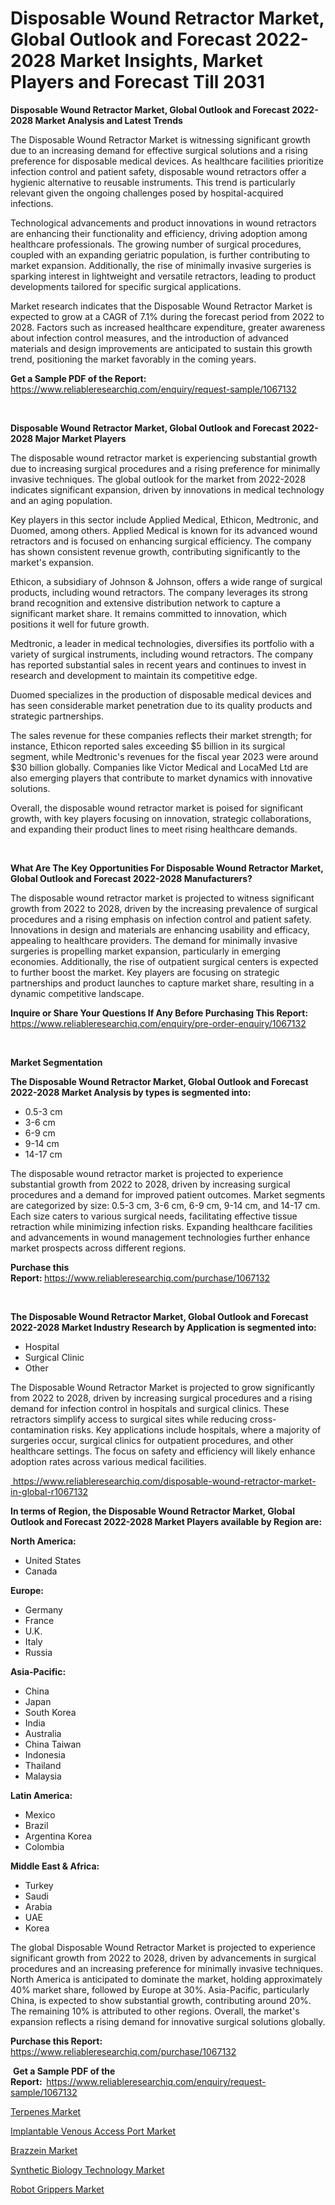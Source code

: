 <p><h1>Disposable Wound Retractor Market, Global Outlook and Forecast 2022-2028 Market Insights, Market Players and Forecast Till 2031</h1></p><p><strong>Disposable Wound Retractor Market, Global Outlook and Forecast 2022-2028 Market Analysis and Latest Trends</strong></p>
<p><p>The Disposable Wound Retractor Market is witnessing significant growth due to an increasing demand for effective surgical solutions and a rising preference for disposable medical devices. As healthcare facilities prioritize infection control and patient safety, disposable wound retractors offer a hygienic alternative to reusable instruments. This trend is particularly relevant given the ongoing challenges posed by hospital-acquired infections.</p><p>Technological advancements and product innovations in wound retractors are enhancing their functionality and efficiency, driving adoption among healthcare professionals. The growing number of surgical procedures, coupled with an expanding geriatric population, is further contributing to market expansion. Additionally, the rise of minimally invasive surgeries is sparking interest in lightweight and versatile retractors, leading to product developments tailored for specific surgical applications.</p><p>Market research indicates that the Disposable Wound Retractor Market is expected to grow at a CAGR of 7.1% during the forecast period from 2022 to 2028. Factors such as increased healthcare expenditure, greater awareness about infection control measures, and the introduction of advanced materials and design improvements are anticipated to sustain this growth trend, positioning the market favorably in the coming years.</p></p>
<p><strong>Get a Sample PDF of the Report:&nbsp;</strong> <a href="https://www.reliableresearchiq.com/enquiry/request-sample/1067132">https://www.reliableresearchiq.com/enquiry/request-sample/1067132</a></p>
<p>&nbsp;</p>
<p><strong>Disposable Wound Retractor Market, Global Outlook and Forecast 2022-2028 Major Market Players</strong></p>
<p><p>The disposable wound retractor market is experiencing substantial growth due to increasing surgical procedures and a rising preference for minimally invasive techniques. The global outlook for the market from 2022-2028 indicates significant expansion, driven by innovations in medical technology and an aging population.</p><p>Key players in this sector include Applied Medical, Ethicon, Medtronic, and Duomed, among others. Applied Medical is known for its advanced wound retractors and is focused on enhancing surgical efficiency. The company has shown consistent revenue growth, contributing significantly to the market's expansion.</p><p>Ethicon, a subsidiary of Johnson & Johnson, offers a wide range of surgical products, including wound retractors. The company leverages its strong brand recognition and extensive distribution network to capture a significant market share. It remains committed to innovation, which positions it well for future growth.</p><p>Medtronic, a leader in medical technologies, diversifies its portfolio with a variety of surgical instruments, including wound retractors. The company has reported substantial sales in recent years and continues to invest in research and development to maintain its competitive edge.</p><p>Duomed specializes in the production of disposable medical devices and has seen considerable market penetration due to its quality products and strategic partnerships. </p><p>The sales revenue for these companies reflects their market strength; for instance, Ethicon reported sales exceeding $5 billion in its surgical segment, while Medtronic's revenues for the fiscal year 2023 were around $30 billion globally. Companies like Victor Medical and LocaMed Ltd are also emerging players that contribute to market dynamics with innovative solutions.</p><p>Overall, the disposable wound retractor market is poised for significant growth, with key players focusing on innovation, strategic collaborations, and expanding their product lines to meet rising healthcare demands.</p></p>
<p>&nbsp;</p>
<p><strong>What Are The Key Opportunities For Disposable Wound Retractor Market, Global Outlook and Forecast 2022-2028 Manufacturers?</strong></p>
<p><p>The disposable wound retractor market is projected to witness significant growth from 2022 to 2028, driven by the increasing prevalence of surgical procedures and a rising emphasis on infection control and patient safety. Innovations in design and materials are enhancing usability and efficacy, appealing to healthcare providers. The demand for minimally invasive surgeries is propelling market expansion, particularly in emerging economies. Additionally, the rise of outpatient surgical centers is expected to further boost the market. Key players are focusing on strategic partnerships and product launches to capture market share, resulting in a dynamic competitive landscape.</p></p>
<p><strong>Inquire or Share Your Questions If Any Before Purchasing This Report:</strong> <a href="https://www.reliableresearchiq.com/enquiry/pre-order-enquiry/1067132">https://www.reliableresearchiq.com/enquiry/pre-order-enquiry/1067132</a></p>
<p>&nbsp;</p>
<p><strong>Market Segmentation</strong></p>
<p><strong>The Disposable Wound Retractor Market, Global Outlook and Forecast 2022-2028 Market Analysis by types is segmented into:</strong></p>
<p><ul><li>0.5-3 cm</li><li>3-6 cm</li><li>6-9 cm</li><li>9-14 cm</li><li>14-17 cm</li></ul></p>
<p><p>The disposable wound retractor market is projected to experience substantial growth from 2022 to 2028, driven by increasing surgical procedures and a demand for improved patient outcomes. Market segments are categorized by size: 0.5-3 cm, 3-6 cm, 6-9 cm, 9-14 cm, and 14-17 cm. Each size caters to various surgical needs, facilitating effective tissue retraction while minimizing infection risks. Expanding healthcare facilities and advancements in wound management technologies further enhance market prospects across different regions.</p></p>
<p><strong>Purchase this Report:&nbsp;</strong><a href="https://www.reliableresearchiq.com/purchase/1067132">https://www.reliableresearchiq.com/purchase/1067132</a></p>
<p>&nbsp;</p>
<p><strong>The Disposable Wound Retractor Market, Global Outlook and Forecast 2022-2028 Market Industry Research by Application is segmented into:</strong></p>
<p><ul><li>Hospital</li><li>Surgical Clinic</li><li>Other</li></ul></p>
<p><p>The Disposable Wound Retractor Market is projected to grow significantly from 2022 to 2028, driven by increasing surgical procedures and a rising demand for infection control in hospitals and surgical clinics. These retractors simplify access to surgical sites while reducing cross-contamination risks. Key applications include hospitals, where a majority of surgeries occur, surgical clinics for outpatient procedures, and other healthcare settings. The focus on safety and efficiency will likely enhance adoption rates across various medical facilities.</p></p>
<p><a href="https://www.reliableresearchiq.com/disposable-wound-retractor-market-in-global-r1067132">&nbsp;https://www.reliableresearchiq.com/disposable-wound-retractor-market-in-global-r1067132</a></p>
<p><strong>In terms of Region, the Disposable Wound Retractor Market, Global Outlook and Forecast 2022-2028 Market Players available by Region are:</strong></p>
<p>
    <p> <strong> North America: </strong>
        <ul>
            <li>United States</li>
            <li>Canada</li>
        </ul>
        </p> 
    <p> <strong> Europe: </strong>
        <ul>
            <li>Germany</li>
            <li>France</li>
            <li>U.K.</li>
            <li>Italy</li>
            <li>Russia</li>
        </ul>
        </p> 
    <p> <strong> Asia-Pacific: </strong>
        <ul>
            <li>China</li>
            <li>Japan</li>
            <li>South Korea</li>
            <li>India</li>
            <li>Australia</li>
            <li>China Taiwan</li>
            <li>Indonesia</li>
            <li>Thailand</li>
            <li>Malaysia</li>
        </ul>
        </p> 
    <p> <strong> Latin America: </strong>
        <ul>
            <li>Mexico</li>
            <li>Brazil</li>
            <li>Argentina Korea</li>
            <li>Colombia</li>
        </ul>
        </p> 
    <p> <strong> Middle East & Africa: </strong>
        <ul>
            <li>Turkey</li>
            <li>Saudi</li>
            <li>Arabia</li>
            <li>UAE</li>
            <li>Korea</li>
        </ul>
    </p>
    </p>
<p><p>The global Disposable Wound Retractor Market is projected to experience significant growth from 2022 to 2028, driven by advancements in surgical procedures and an increasing preference for minimally invasive techniques. North America is anticipated to dominate the market, holding approximately 40% market share, followed by Europe at 30%. Asia-Pacific, particularly China, is expected to show substantial growth, contributing around 20%. The remaining 10% is attributed to other regions. Overall, the market's expansion reflects a rising demand for innovative surgical solutions globally.</p></p>
<p><strong>Purchase this Report: </strong><a href="https://www.reliableresearchiq.com/purchase/1067132">https://www.reliableresearchiq.com/purchase/1067132</a></p>
<p>&nbsp;<strong>Get a Sample PDF of the Report:&nbsp;&nbsp;</strong><a href="https://www.reliableresearchiq.com/enquiry/request-sample/1067132">https://www.reliableresearchiq.com/enquiry/request-sample/1067132</a></p>
<p><strong></strong></p>
<p><p><a href="https://www.linkedin.com/pulse/terpenes-industry-sector-new-technologies-market-impact-gkwof?trackingId=pbHCvc3YR4WSPDfnLWxiMA%3D%3D">Terpenes Market</a></p><p><a href="https://www.linkedin.com/pulse/global-implantable-venous-access-port-market-opportunities-gdkuc?trackingId=iqNXDNuoSIqROUQ2HKswsg%3D%3D">Implantable Venous Access Port Market</a></p><p><a href="https://www.linkedin.com/pulse/brazzein-market-outlook-share-analysis-growth-trends-ta8sf?trackingId=Sb5iRpxWT6aoS4ssdPH6%2Fg%3D%3D">Brazzein Market</a></p><p><a href="https://www.linkedin.com/pulse/emerging-trends-synthetic-biology-technology-market-global-n12oe?trackingId=1iPQVlpQTXaZbD3E0gKfww%3D%3D">Synthetic Biology Technology Market</a></p><p><a href="https://www.linkedin.com/pulse/robot-grippers-market-size-share-growth-analysis-type-application-barwe?trackingId=n4IwDAftTKWPbw2AK29KmA%3D%3D">Robot Grippers Market</a></p></p>